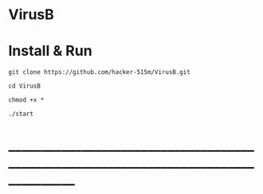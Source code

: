 # VirusB
# Install & Run
```
git clone https://github.com/hacker-515m/VirusB.git
```
```
cd VirusB
```
```
chmod +x *
```
```
./start
```
# ____________________________________________________________________________________
